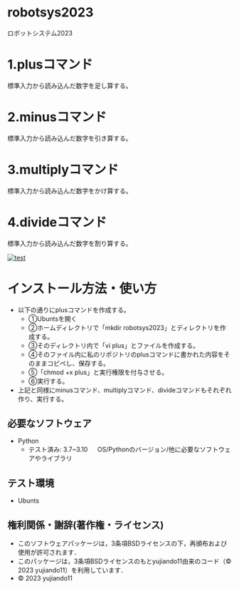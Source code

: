 # robotsys2023
ロボットシステム2023

# 1.plusコマンド      
標準入力から読み込んだ数字を足し算する。
# 2.minusコマンド     
標準入力から読み込んだ数字を引き算する。
# 3.multiplyコマンド　
標準入力から読み込んだ数字をかけ算する。
# 4.divideコマンド　　
標準入力から読み込んだ数字を割り算する。

[![test](https://github.com/yujiando11/robotsys2023/actions/workflows/test.yml/badge.svg)](https://github.com/yujiando11/robotsys2023/actions/workflows/test.yml)

# インストール方法・使い方
* 以下の通りにplusコマンドを作成する。
	* ①Ubuntsを開く
	* ②ホームディレクトリで「mkdir robotsys2023」とディレクトリを作成する。
	* ③そのディレクトリ内で「vi plus」とファイルを作成する。
	* ④そのファイル内に私のリポジトリのplusコマンドに書かれた内容をそのままコピペし、保存する。
	* ⑤「chmod +x plus」と実行権限を付与させる。
	* ⑥実行する。
* 上記と同様にminusコマンド、multiplyコマンド、divideコマンドもそれぞれ作り、実行する。

## 必要なソフトウェア
* Python
  * テスト済み: 3.7~3.10
　  OS/Pythonのバージョン/他に必要なソフトウェアやライブラリ

## テスト環境
* Ubunts


## 権利関係・謝辞(著作権・ライセンス)

* このソフトウェアパッケージは，3条項BSDライセンスの下，再頒布および使用が許可されます．
* このパッケージは，3条項BSDライセンスのもとyujiando11由来のコード（© 2023 yujiando11）を利用しています．
* © 2023 yujiando11
